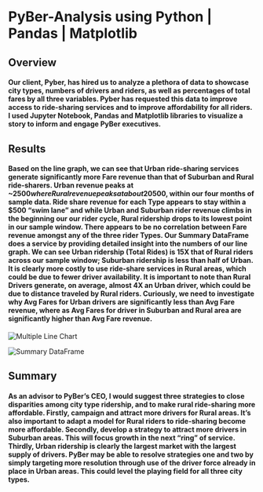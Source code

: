 # PyBer-Analysis using Python | Pandas | Matplotlib

## Overview 
#### Our client, Pyber, has hired us to analyze a plethora of data to showcase city types, numbers of drivers and riders, as well as percentages of total fares by all three variables. Pyber has requested this data to improve access to ride-sharing services and to improve affordability for all riders. I used Jupyter Notebook, Pandas and Matplotlib libraries to visualize a story to inform and engage PyBer executives.

## Results
#### Based on the line graph, we can see that Urban ride-sharing services generate significantly more Fare revenue than that of Suburban and Rural ride-sharers. Urban revenue peaks at ~$2500 where Rural revenue peaks at about 20% of that, or ~$500, within our four months of sample data. Ride share revenue for each Type appears to stay within a $500 “swim lane” and while Urban and Suburban rider revenue climbs in the beginning our our rider cycle, Rural ridership drops to its lowest point in our sample window. There appears to be no correlation between Fare revenue amongst any of the three rider Types. Our Summary DataFrame does a service by providing detailed insight into the numbers of our line graph. We can see Urban ridership (Total Rides) is 15X that of Rural riders across our sample window; Suburban ridership is less than half of Urban. It is clearly more costly to use ride-share services in Rural areas, which could be due to fewer driver availability. It is important to note than Rural Drivers generate, on average, almost 4X an Urban driver, which could be due to distance traveled by Rural riders. Curiously, we need to investigate why Avg Fares for Urban drivers are significantly less than Avg Fare revenue, where as Avg Fares for driver in Suburban and Rural area are significantly higher than Avg Fare revenue.

![Multiple Line Chart](https://user-images.githubusercontent.com/90878939/138612267-66ba6dbc-821e-4fdc-8d0f-eb880af9123c.png)

![Summary DataFrame](https://user-images.githubusercontent.com/90878939/138612272-f8d6f85c-7bd8-4fc2-890f-10877b924cf9.png)

## Summary
#### As an advisor to PyBer’s CEO, I would suggest three strategies to close disparities among city type ridership, and to make rural ride-sharing more affordable. Firstly, campaign and attract more drivers for Rural areas. It’s also important to adapt a model for Rural riders to ride-sharing become more affordable. Secondly, develop a strategy to attract more drivers in Suburban areas. This will focus growth in the next “ring” of service. Thirdly, Urban ridership is clearly the largest market with the largest supply of drivers. PyBer may be able to resolve strategies one and two by simply targeting more resolution through use of the driver force already in place in Urban areas. This could level the playing field for all three city types.
